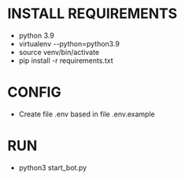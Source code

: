 # INSTALL REQUIREMENTS
- python 3.9
- virtualenv --python=python3.9
- source venv/bin/activate
- pip install -r requirements.txt

# CONFIG
- Create file .env based in file .env.example

# RUN
- python3 start_bot.py